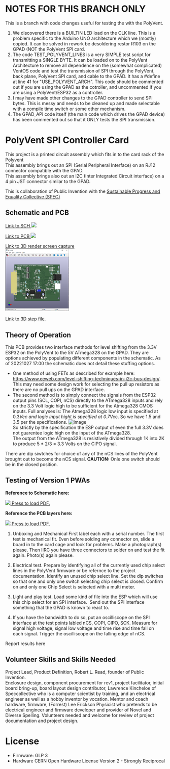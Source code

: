 # NOTES FOR THIS BRANCH ONLY

This is a branch with code changes useful for testing the with the PolyVent.

1. We discovered there is a BUILTIN LED load on the CLK line. This is a problem specific to the Arduino UNO
architecture which we (mostly) copied. It can be solved in rework be desoldering restor R103 on the GPAD (NOT the PolyVent SPI card.
2. The code TEST_POLYVENT_LINES is a very SIMPLE test script for transmitting a SINGLE BYTE. It can be loaded on to the PolyVent Architecture to remove all dependence on the (somewhat complicated) VentOS code and test the transmission of SPI through the PolyVent, back plane, PolyVent SPI card, and cable to the GPAD. It has a #define at line 41 for "USE_POLYVENT_ARCH". This code should be commented out if you are using the GPAD as the cotroller, and uncommented if you are using a PolyVent/ESP32 as a controller. 
3. I may have made other changes to the GPAD controller to send SPI bytes. This is messy and needs to be cleaned up and made selectable with a compile time switch or some other mechanism.
4. The GPAD_API code itself (the main code which drives the GPAD device) has been commented out so that it ONLY tests the SPI transmission.

# PolyVent SPI Controller Card
This project is a printed circuit assembly which fits in to the card rack of the Polyvent  
This assembly brings out an SPI (Serial Peripheral Interface) on an RJ12 connector compatible with the GPAD.  
This assembly brings also out an I2C (Inter Integrated Circuit interface) on a 4 pin JST connector similar to the GPAD.  

This is collaboration of Public Invention with the [Sustainable Progress and Equality Collective (SPEC)](https://www.specollective.org/#:~:text=The%20Sustainable%20Progress%20and%20Equality,be%20catalysts%20for%20positive%20change.)


## Schematic and PCB

<a href="SCH_PolyVent_SPI_Controller.pdf" >
Link to SCH
<img src="SCH_PolyVent_SPI_Controller.gif" width="200">
</a>

<a href="PCB_PolyVent_SPI_Controller.pdf" >Link to PCB 
<img src="PCB_PolyVent_SPI_Controller.gif" width="200"  >
</a>

<a href="PolyVent_SPI_Controller_PCBImage.png" >Link to 3D render screen capture  
<img src="PolyVent_SPI_Controller_PCBImage.png" width="200"  > </a>  

<a href="PolyVent_SPI_Controller.step" >Link to 3D step file.</a>



## Theory of Operation
This PCB provides two interface methods for level shifting from the 3.3V ESP32 on the PolyVent to the 5V ATmega328 on the GPAD.
They are options achieved by populating different components in the schematic. As of 20221027 17:00 the schematic does not detail these stuffing options.

* One method of using FETs as described for example here: https://www.eeweb.com/level-shifting-techniques-in-i2c-bus-design/.  This may need some design work for selecting the pull up resistors as there are no pull ups on the GPAD interface.
* The second method is to simply connect the signals from the ESP32 output pins (SCL, COPI, nCS) directly to the ATmega328 inputs and rely on the 3.3 Volt logic high to be sufficient for the Atmega328 CMOS inputs. Full analyses is: The Atmega328 logic low input is specified at 0.3*Vcc and logic input hight is specified at 0.7*Vcc. So we have 1.5 and 3.5 per the specifications. 
![image](https://user-images.githubusercontent.com/5836181/204000965-93931e5e-dbdc-428c-9d71-96e83c09b63b.png)  
So strictly by the specification the ESP output of even the full 3.3V does not guarentee logic high on the input of the ATmega328.  
The output from the ATmega328 is resistively divided through 1K into 2K to produce 5 * 2/3 = 3.3 Volts on the CIPO signal.

There are dip siwtches for choice of any of the nCS lines of the PolyVent brought out to become the nCS signal. **CAUTION:** Onle one switch should be in the closed position.


## Testing of Version 1 PWAs  
**Reference to Schematic here:**

 <a href = "SCH_PolyVent_SPI_Controller.pdf" > <img src = "SCH_PolyVent_SPI_Controller.gif" width = "200"> Press to load PDF. </a>
 
**Reference the PCB layers here:**  

<a href = "PCB_PolyVent_SPI_Controller.pdf" > <img src = "PCB_PolyVent_SPI_Controller.gif" width = "200"> Press to load PDF. </a>

1. Unboxing and Mechanical
First label each with a serial number.
The first test is mechanical fit. Even before solding any connector on, slide a board in to the card cage and look for problems. Make a photograph(s) please.
Then IIRC you have three connectors to solder on and test the fit again. Photo(s) again please.

2. Electrical test.
Prepare by identifying all of the currently used chip select lines in the PolyVent firmware or be refernce to the project documentation.
Identify an unused chip select line. Set the dip switches so that one and only one switch selecting chip select is closed. Confirm on and only one Chip Select is selected with a multi meter.

3. Light and play test.
Load some kind of file into the ESP which will use this chip select for an SPI interface.  Send out the SPI interface something that the GPAD is known to react to.

4. If you have the bandwidth to do so, put an oscilliscope on the SPI interface at the test points labled nCS, COPI, CIPO, SCK. Measure for signal high voltage, signal low voltage and time rise and time fall on each signal.  Trigger the oscilliscope on the falling edge of nCS. 

Report results here


## Volunteer Skills and Skills Needed
Project Lead, Product Definition, Robert L. Read, founder of Public Invention.  
Enclosure design, component procurement for rev1, project facilitator, initial board bring-up, board layout design contributor, Lawrence Kincheloe of Speccollective who is a computer scientist by training, and an electrical engineer as well as a hobby inventor by vocation. 
Mentor and coach hardware, firmware, (Forrest) Lee Erickson Physicist who pretends to be electrical engineer and firmware developer and provider of Novel and Diverse Spelling.
Volunteers needed and welcome for review of project documentation and project design.


# License

* Firmware: GLP 3
* Hardware CERN Open Hardware License Version 2 - Strongly Reciprocal


